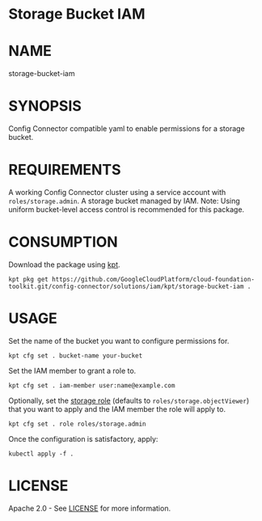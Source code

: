 Storage Bucket IAM
==================================================
# NAME
  storage-bucket-iam
# SYNOPSIS
  Config Connector compatible yaml to enable permissions for a storage bucket.
# REQUIREMENTS
  A working Config Connector cluster using a service account with `roles/storage.admin`.
  A storage bucket managed by IAM.
  Note: Using uniform bucket-level access control is recommended for this package.
# CONSUMPTION
  Download the package using [kpt](https://googlecontainertools.github.io/kpt/).
  ```
  kpt pkg get https://github.com/GoogleCloudPlatform/cloud-foundation-toolkit.git/config-connector/solutions/iam/kpt/storage-bucket-iam .
  ```
# USAGE
  Set the name of the bucket you want to configure permissions for.
  ```
  kpt cfg set . bucket-name your-bucket
  ```
  Set the IAM member to grant a role to.
  ```
  kpt cfg set . iam-member user:name@example.com
  ```
  Optionally, set the [storage 
  role](https://cloud.google.com/iam/docs/understanding-roles#storage-roles) (defaults to
  `roles/storage.objectViewer`) that you want to apply and the IAM member the role will apply to.
  ```
  kpt cfg set . role roles/storage.admin
  ```
  Once the configuration is satisfactory, apply:
  ```
  kubectl apply -f .
  ```
# LICENSE
  Apache 2.0 - See [LICENSE](/LICENSE) for more information.
